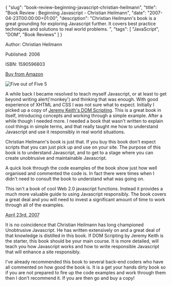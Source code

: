 {
  "slug": "book-review-beginning-javascript-christian-heilmann",
  "title": "Book Review : Beginning Javascript - Christian Heilmann",
  "date": "2007-04-23T00:00:00+01:00",
  "description": "Christian Heilmann's book is a great grounding for exploring Javascript further. It covers best practice techniques and solutions to real world problems.  ",
  "tags": [
    "JavaScript",
    "DOM",
    "Book Reviews"
  ]
}

Author: Christian Heilmann

Published: 2006

ISBN: 1590596803

[Buy from Amazon](http://www.amazon.com/Beginning-JavaScript-DOM-Scripting-Ajax/dp/1590596803)

![Five out of Five](/images/books/five_stars.gif "Five out of Five") <span class="rating">5</span>

A while back I became resolved to teach myself Javascript, or at least to get beyond writing alert('monkey') and thinking that was enough. With good experience of XHTML and CSS I was not sure what to expect. Initially I picked up a copy of [Jeremy Keith's DOM Scripting](/journal/book_review_dom_scripting_jeremy_keith/). This is a great book in itself, introducing concepts and working through a simple example. After a while though I needed more. I needed a book that wasn't written to explain cool things in simple terms, and that really taught me how to understand Javascript and use it responsibly in real world situations.

Christian Heilmann's book is just that. If you buy this book don't expect scripts that you can just pick up and use on your site. The purpose of this book is to understand Javascript, and to get to a stage where you can create unobtrusive and maintainable Javascript.

A quick look through the code examples of the book show just how well organised and commented the code is. In fact there were times when I didn't need to consult the book to understand what was going on.

This isn't a book of cool Web 2.0 javascript functions. Instead it provides a much more valuable guide to using Javascript responsibly. The book covers a great deal and you will need to invest a significant amount of time to work through all of the examples.

<abbr class="dtreviewed" title="20070424T1400">April 23rd, 2007</abbr>

It is no coincidence that Christian Heilmann has long championed Unobtrusive Javascript. He has written extensively on and a great deal of that knowledge is distilled in this book. If DOM Scripting by Jeremy Keith is the starter, this book should be your main course. It is more detailed, will teach you how Javascript works and how to write responsible Javascript that will enhance a site responsibly.

I've already recommended this book to several back-end coders who have all commented on how good the book is. It is a get your hands dirty book so if you are not prepared to fire up the code examples and work through them then I don't recommend it. If you are then go and buy a copy!


